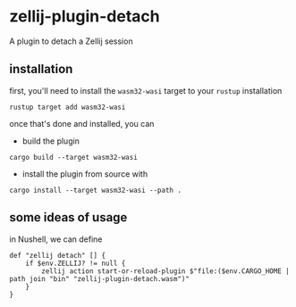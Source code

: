 # zellij-plugin-detach
A plugin to detach a Zellij session

## installation
first, you'll need to install the `wasm32-wasi` target to your `rustup` installation
```shell
rustup target add wasm32-wasi
```
once that's done and installed, you can
- build the plugin
```shell
cargo build --target wasm32-wasi
```
- install the plugin from source with
```shell
cargo install --target wasm32-wasi --path .
```

## some ideas of usage
in Nushell, we can define
```nushell
def "zellij detach" [] {
    if $env.ZELLIJ? != null {
        zellij action start-or-reload-plugin $"file:($env.CARGO_HOME | path join "bin" "zellij-plugin-detach.wasm")"
    }
}
```
